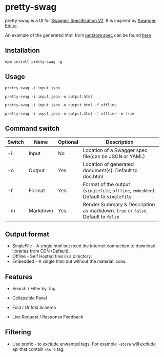 # pretty-swag

pretty-swag is a UI for [Swagger Specification V2](https://github.com/OAI/OpenAPI-Specification). It is inspired by [Swagger Editor](http://swagger.io/swagger-editor/).

An example of the generated html from [petstore spec](http://petstore.swagger.io/v2/swagger.json) can be found [here](http://htmlpreview.github.com/?https://raw.githubusercontent.com/twskj/pretty-swag/gh-pages/examples/pet.html)

## Installation

```Shell
npm install pretty-swag -g
```

## Usage

```Shell
pretty-swag -i input.json
```

```Shell
pretty-swag -i input.json -o output.html
```

```Shell
pretty-swag -i input.json -o output.html -f offline
```

```Shell
pretty-swag -i input.json -o output.html -f offline -m true
```

## Command switch

| Switch | Name     | Optional | Description                                                                          |
| ------ | -------- | -------- | ------------------------------------------------------------------------------------ |
|   -i   | Input    |       No | Location of a Swagger spec file(can be JSON or YAML)                                 |
|   -o   | Output   |      Yes | Location of generated document(s). Default to doc.html                               |
|   -f   | Format   |      Yes | Format of the output (`singlefile`, `offline`, `embedded`). Default to `singlefile`  |
|   -m   | Markdown |      Yes | Render Summary & Description as markdown. `true` or `false`. Default to `false`      |

## Output format

 - SingleFile - A single html but need the internet connection to download libraries from CDN (Default).
 - Offline - Self Hosted files in a directory.
 - Embedded - A single html but without the material icons.


## Features

- Search / Filter by Tag

- Collapsible Panel

- Fold / Unfold Schema

- Live Request / Response Feedback

## Filtering

- Use prefix `-` to exclude unwanted tags. For example `-store` will exclude api that contain `store` tag.
